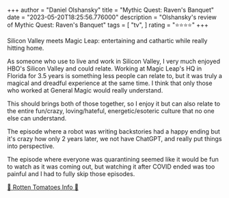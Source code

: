 +++
author = "Daniel Olshansky"
title = "Mythic Quest: Raven's Banquet"
date = "2023-05-20T18:25:56.776000"
description = "Olshansky's review of Mythic Quest: Raven's Banquet"
tags = [
    "tv",
]
rating = "⭐⭐⭐⭐"
+++

Silicon Valley meets Magic Leap: entertaining and cathartic while really hitting home.

As someone who use to live and work in Silicon Valley, I very much enjoyed HBO's Silicon Valley and could relate. Working at Magic Leap's HQ in Florida for 3.5 years is something less people can relate to, but it was truly a magical and dreadful experience at the same time. I think that only those who worked at General Magic would really understand.

This should brings both of those together, so I enjoy it but can also relate to the entire fun/crazy, loving/hateful, energetic/esoteric culture that no one else can understand.

The episode where a robot was writing backstories had a happy ending but it's crazy how only 2 years later, we not have ChatGPT, and really put things into perspective.

The episode where everyone was quarantining seemed like it would be fun to watch as it was coming out, but watching it after COVID ended was too painful and I had to fully skip those episodes.

[🍅 Rotten Tomatoes Info 🍅](https://www.rottentomatoes.com//tv/mythic_quest/s01)